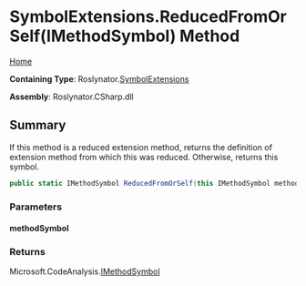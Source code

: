 <a name="_top"></a>

# SymbolExtensions\.ReducedFromOrSelf\(IMethodSymbol\) Method

[Home](../../../README.md#_top)

**Containing Type**: Roslynator\.[SymbolExtensions](../README.md#_top)

**Assembly**: Roslynator\.CSharp\.dll

## Summary

If this method is a reduced extension method, returns the definition of extension method from which this was reduced\. Otherwise, returns this symbol\.

```csharp
public static IMethodSymbol ReducedFromOrSelf(this IMethodSymbol methodSymbol)
```

### Parameters

#### methodSymbol

### Returns

Microsoft\.CodeAnalysis\.[IMethodSymbol](https://docs.microsoft.com/en-us/dotnet/api/microsoft.codeanalysis.imethodsymbol)


